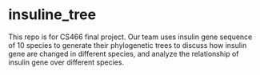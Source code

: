 # insuline_tree
This repo is for CS466 final project. Our team uses insulin gene sequence of 10 species to generate their phylogenetic trees to discuss how insulin gene are changed in different species, and analyze the relationship of insulin gene over different species.
